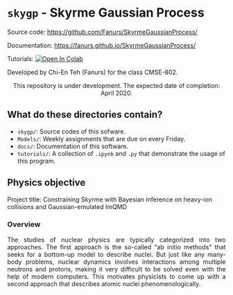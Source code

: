 # `skygp` - Skyrme Gaussian Process

Source code: https://github.com/Fanurs/SkyrmeGaussianProcess/

Documentation: https://fanurs.github.io/SkyrmeGaussianProcess/

Tutorials:
[![Open In Colab](https://colab.research.google.com/assets/colab-badge.svg)](https://github.com/Fanurs/SkyrmeGaussianProcess/blob/master/tutorials/TUT-emulating_a_toy_model.ipynb)

Developed by Chi-En Teh (Fanurs) for the class CMSE-802.

<p align="center">
  This repository is under development. The expected date of completion: April 2020.
</p>

## What do these directories contain?
- `skygp/`: Source codes of this sofware.
- `Models/`: Weekly assignments that are due on every Friday.
- `docs/`: Documentation of this software.
- `tutorials/`: A collection of `.ipynb` and `.py` that demonstrate the usage of this program.

## Physics objective
Project title: Constraining Skyrme with Bayesian inference on heavy-ion collisions and Gaussian-emulated ImQMD

### Overview
<p align="justify">
The studies of nuclear physics are typically categorized into two approaches. The first approach is the so-called "ab initio methods" that seeks for a bottom-up model to describe nuclei. But just like any many-body problems, nuclear dynamics involves interactions among multiple neutrons and protons, making it very difficult to be solved even with the help of modern computers. This motivates physicists to come up with a second approach that describes atomic nuclei phenomenologically.
</p>

